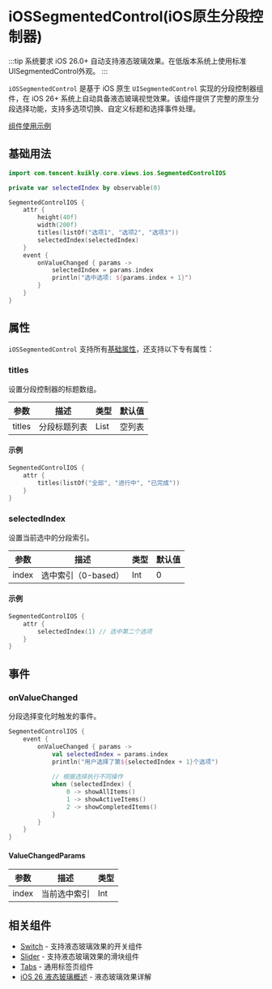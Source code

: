 # iOSSegmentedControl(iOS原生分段控制器)

:::tip 系统要求
iOS 26.0+ 自动支持液态玻璃效果。在低版本系统上使用标准UISegmentedControl外观。
:::

`iOSSegmentedControl` 是基于 iOS 原生 `UISegmentedControl` 实现的分段控制器组件，在 iOS 26+ 系统上自动具备液态玻璃视觉效果。该组件提供了完整的原生分段选择功能，支持多选项切换、自定义标题和选择事件处理。

[组件使用示例](https://github.com/Tencent-TDS/KuiklyUI/blob/main/demo/src/commonMain/kotlin/com/tencent/kuikly/demo/pages/demo/LiquidGlassDemoPage.kt)

## 基础用法

```kotlin
import com.tencent.kuikly.core.views.ios.SegmentedControlIOS

private var selectedIndex by observable(0)

SegmentedControlIOS {
    attr {
        height(40f)
        width(200f)
        titles(listOf("选项1", "选项2", "选项3"))
        selectedIndex(selectedIndex)
    }
    event {
        onValueChanged { params ->
            selectedIndex = params.index
            println("选中选项: ${params.index + 1}")
        }
    }
}
```

## 属性

`iOSSegmentedControl` 支持所有[基础属性](basic-attr-event.md#基础属性)，还支持以下专有属性：

### titles

设置分段控制器的标题数组。

| 参数 | 描述 | 类型 | 默认值 |
| -- | -- | -- | -- |
| titles | 分段标题列表 | List<String> | 空列表 |

#### 示例

```kotlin
SegmentedControlIOS {
    attr {
        titles(listOf("全部", "进行中", "已完成"))
    }
}
```

### selectedIndex

设置当前选中的分段索引。

| 参数 | 描述 | 类型 | 默认值 |
| -- | -- | -- | -- |
| index | 选中索引（0-based） | Int | 0 |

#### 示例

```kotlin
SegmentedControlIOS {
    attr {
        selectedIndex(1) // 选中第二个选项
    }
}
```

## 事件

### onValueChanged

分段选择变化时触发的事件。

```kotlin
SegmentedControlIOS {
    event {
        onValueChanged { params ->
            val selectedIndex = params.index
            println("用户选择了第${selectedIndex + 1}个选项")
            
            // 根据选择执行不同操作
            when (selectedIndex) {
                0 -> showAllItems()
                1 -> showActiveItems()
                2 -> showCompletedItems()
            }
        }
    }
}
```

#### ValueChangedParams

| 参数 | 描述 | 类型 |
| -- | -- | -- |
| index | 当前选中索引 | Int |

## 相关组件

- [Switch](./switch.md) - 支持液态玻璃效果的开关组件
- [Slider](./slider.md) - 支持液态玻璃效果的滑块组件
- [Tabs](./tabs.md) - 通用标签页组件
- [iOS 26 液态玻璃概述](./ios26-liquid-glass.md) - 液态玻璃效果详解
